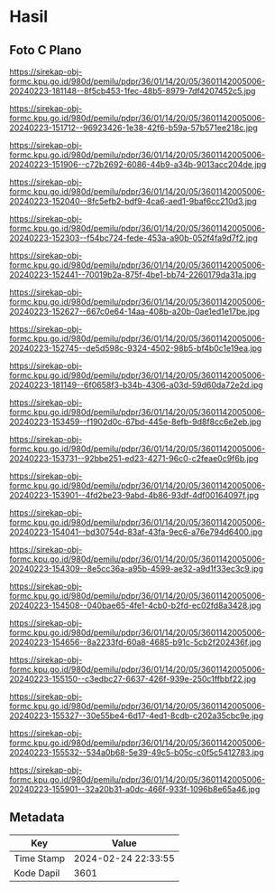 # Hasil

## Foto C Plano

https://sirekap-obj-formc.kpu.go.id/980d/pemilu/pdpr/36/01/14/20/05/3601142005006-20240223-181148--8f5cb453-1fec-48b5-8979-7df4207452c5.jpg

https://sirekap-obj-formc.kpu.go.id/980d/pemilu/pdpr/36/01/14/20/05/3601142005006-20240223-151712--96923426-1e38-42f6-b59a-57b571ee218c.jpg

https://sirekap-obj-formc.kpu.go.id/980d/pemilu/pdpr/36/01/14/20/05/3601142005006-20240223-151906--c72b2692-6086-44b9-a34b-9013acc204de.jpg

https://sirekap-obj-formc.kpu.go.id/980d/pemilu/pdpr/36/01/14/20/05/3601142005006-20240223-152040--8fc5efb2-bdf9-4ca6-aed1-9baf6cc210d3.jpg

https://sirekap-obj-formc.kpu.go.id/980d/pemilu/pdpr/36/01/14/20/05/3601142005006-20240223-152303--f54bc724-fede-453a-a90b-052f4fa9d7f2.jpg

https://sirekap-obj-formc.kpu.go.id/980d/pemilu/pdpr/36/01/14/20/05/3601142005006-20240223-152441--70019b2a-875f-4be1-bb74-2260179da31a.jpg

https://sirekap-obj-formc.kpu.go.id/980d/pemilu/pdpr/36/01/14/20/05/3601142005006-20240223-152627--667c0e64-14aa-408b-a20b-0ae1ed1e17be.jpg

https://sirekap-obj-formc.kpu.go.id/980d/pemilu/pdpr/36/01/14/20/05/3601142005006-20240223-152745--de5d598c-9324-4502-98b5-bf4b0c1e19ea.jpg

https://sirekap-obj-formc.kpu.go.id/980d/pemilu/pdpr/36/01/14/20/05/3601142005006-20240223-181149--6f0658f3-b34b-4306-a03d-59d60da72e2d.jpg

https://sirekap-obj-formc.kpu.go.id/980d/pemilu/pdpr/36/01/14/20/05/3601142005006-20240223-153459--f1902d0c-67bd-445e-8efb-9d8f8cc6e2eb.jpg

https://sirekap-obj-formc.kpu.go.id/980d/pemilu/pdpr/36/01/14/20/05/3601142005006-20240223-153731--92bbe251-ed23-4271-96c0-c2feae0c9f6b.jpg

https://sirekap-obj-formc.kpu.go.id/980d/pemilu/pdpr/36/01/14/20/05/3601142005006-20240223-153901--4fd2be23-9abd-4b86-93df-4df00164097f.jpg

https://sirekap-obj-formc.kpu.go.id/980d/pemilu/pdpr/36/01/14/20/05/3601142005006-20240223-154041--bd30754d-83af-43fa-9ec6-a76e794d6400.jpg

https://sirekap-obj-formc.kpu.go.id/980d/pemilu/pdpr/36/01/14/20/05/3601142005006-20240223-154309--8e5cc36a-a95b-4599-ae32-a9d1f33ec3c9.jpg

https://sirekap-obj-formc.kpu.go.id/980d/pemilu/pdpr/36/01/14/20/05/3601142005006-20240223-154508--040bae65-4fe1-4cb0-b2fd-ec02fd8a3428.jpg

https://sirekap-obj-formc.kpu.go.id/980d/pemilu/pdpr/36/01/14/20/05/3601142005006-20240223-154656--8a2233fd-60a8-4685-b91c-5cb2f202436f.jpg

https://sirekap-obj-formc.kpu.go.id/980d/pemilu/pdpr/36/01/14/20/05/3601142005006-20240223-155150--c3edbc27-6637-426f-939e-250c1ffbbf22.jpg

https://sirekap-obj-formc.kpu.go.id/980d/pemilu/pdpr/36/01/14/20/05/3601142005006-20240223-155327--30e55be4-6d17-4ed1-8cdb-c202a35cbc9e.jpg

https://sirekap-obj-formc.kpu.go.id/980d/pemilu/pdpr/36/01/14/20/05/3601142005006-20240223-155532--534a0b68-5e39-49c5-b05c-c0f5c5412783.jpg

https://sirekap-obj-formc.kpu.go.id/980d/pemilu/pdpr/36/01/14/20/05/3601142005006-20240223-155901--32a20b31-a0dc-466f-933f-1096b8e65a46.jpg


## Metadata

| Key        | Value               |
| ---------- | ------------------- |
| Time Stamp | 2024-02-24 22:33:55 |
| Kode Dapil | 3601                |



